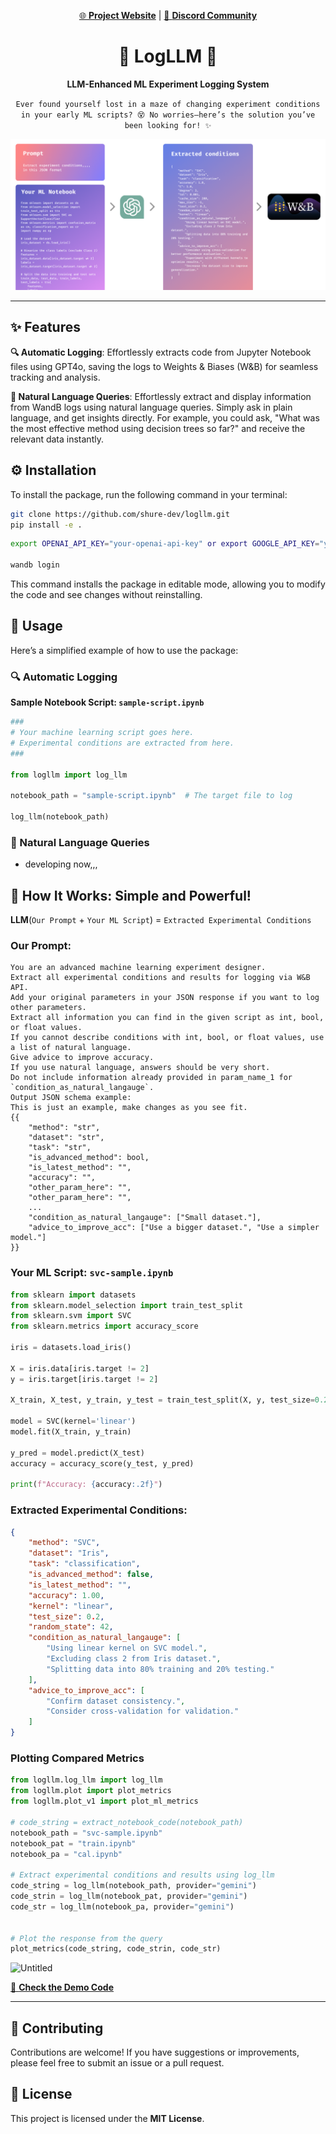 
<div align="center">

[🌐 **Project Website**](https://logllm.tiiny.site/) | [💬 **Discord Community**](https://discord.gg/3xvUV6xcKW)

# 🚀 **LogLLM** 🚀

**LLM-Enhanced ML Experiment Logging System**

`Ever found yourself lost in a maze of changing experiment conditions in your early ML scripts? 😵 No worries—here’s the solution you’ve been looking for! ✨`

![image](./images/logllm-overview.png)


</div>

---

## ✨ **Features**

**🔍 Automatic Logging**: Effortlessly extracts code from Jupyter Notebook files using GPT4o, saving the logs to Weights & Biases (W&B) for seamless tracking and analysis.

**💬 Natural Language Queries**: Effortlessly extract and display information from WandB logs using natural language queries. Simply ask in plain language, and get insights directly. For example, you could ask, "What was the most effective method using decision trees so far?" and receive the relevant data instantly.

## ⚙️ **Installation**

To install the package, run the following command in your terminal:

```bash
git clone https://github.com/shure-dev/logllm.git
pip install -e .
```

```bash
export OPENAI_API_KEY="your-openai-api-key" or export GOOGLE_API_KEY="your-google-api-key"

wandb login
```

This command installs the package in editable mode, allowing you to modify the code and see changes without reinstalling.


## 🚀 **Usage**

Here’s a simplified example of how to use the package:

### 🔍 Automatic Logging

**Sample Notebook Script: `sample-script.ipynb`**

```python
###
# Your machine learning script goes here.
# Experimental conditions are extracted from here.
###

from logllm import log_llm

notebook_path = "sample-script.ipynb"  # The target file to log

log_llm(notebook_path)
```

### 💬 Natural Language Queries
- developing now,,,


## 🧠 **How It Works: Simple and Powerful!**

**LLM**(`Our Prompt` + `Your ML Script`) = `Extracted Experimental Conditions`

### **Our Prompt:**

```plaintext
You are an advanced machine learning experiment designer.
Extract all experimental conditions and results for logging via W&B API.
Add your original parameters in your JSON response if you want to log other parameters.
Extract all information you can find in the given script as int, bool, or float values.
If you cannot describe conditions with int, bool, or float values, use a list of natural language.
Give advice to improve accuracy.
If you use natural language, answers should be very short.
Do not include information already provided in param_name_1 for `condition_as_natural_langauge`.
Output JSON schema example:
This is just an example, make changes as you see fit.
{{
    "method": "str",
    "dataset": "str",
    "task": "str",
    "is_advanced_method": bool,
    "is_latest_method": "",
    "accuracy": "",
    "other_param_here": "",
    "other_param_here": "",
    ...
    "condition_as_natural_langauge": ["Small dataset."],
    "advice_to_improve_acc": ["Use a bigger dataset.", "Use a simpler model."]
}}
```

### **Your ML Script: `svc-sample.ipynb`**

```python
from sklearn import datasets
from sklearn.model_selection import train_test_split
from sklearn.svm import SVC
from sklearn.metrics import accuracy_score

iris = datasets.load_iris()

X = iris.data[iris.target != 2]
y = iris.target[iris.target != 2]

X_train, X_test, y_train, y_test = train_test_split(X, y, test_size=0.2, random_state=42)

model = SVC(kernel='linear')
model.fit(X_train, y_train)

y_pred = model.predict(X_test)
accuracy = accuracy_score(y_test, y_pred)

print(f"Accuracy: {accuracy:.2f}")
```

### **Extracted Experimental Conditions:**

```json
{
    "method": "SVC",
    "dataset": "Iris",
    "task": "classification",
    "is_advanced_method": false,
    "is_latest_method": "",
    "accuracy": 1.00,
    "kernel": "linear",
    "test_size": 0.2,
    "random_state": 42,
    "condition_as_natural_langauge": [
        "Using linear kernel on SVC model.",
        "Excluding class 2 from Iris dataset.",
        "Splitting data into 80% training and 20% testing."
    ],
    "advice_to_improve_acc": [
        "Confirm dataset consistency.",
        "Consider cross-validation for validation."
    ]
}
```

### **Plotting Compared Metrics**


```python
from logllm.log_llm import log_llm
from logllm.plot import plot_metrics
from logllm.plot_v1 import plot_ml_metrics

# code_string = extract_notebook_code(notebook_path)
notebook_path = "svc-sample.ipynb" 
notebook_pat = "train.ipynb"
notebook_pa = "cal.ipynb"

# Extract experimental conditions and results using log_llm
code_string = log_llm(notebook_path, provider="gemini")
code_strin = log_llm(notebook_pat, provider="gemini")
code_str = log_llm(notebook_pa, provider="gemini")


# Plot the response from the query
plot_metrics(code_string, code_strin, code_str)
```

![Untitled](https://github.com/user-attachments/assets/364637fc-c7ac-41ce-aa69-862f8d9b3a13)


[📄 **Check the Demo Code**](https://github.com/shure-dev/logllm/blob/main/demos/svc-sample.ipynb)

---

## 🤝 **Contributing**

Contributions are welcome! If you have suggestions or improvements, please feel free to submit an issue or a pull request.

## 📜 **License**

This project is licensed under the **MIT License**.
